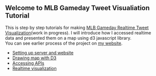 <h2>Welcome to MLB Gameday Tweet Visualiation Tutorial</h2>
<p>This is step by step tutorials for making <a href="http://kimdo.design/MLBtweet" target="_blank">MLB Gameday Realtime Tweet Visualization</a>(work in progress). I will introduce how I accessed realtime data and presented them on a map using d3 javascript library.<br/>You can see earlier process of the project on <a href="http://dohyungkim.com/mlb-gameday" target="blank">my website</a>.</p>

<ul>
	<li><a href="/kimdoh/MLB-realtime-tweet/blob/master/1.Server%20setup/README.md">Setting up server and website</a></li>
	<li><a href="">Drawing map with D3</a></li>
	<li><a href="">Accessing APIs</a></li>
	<li><a href="">Realtime visualization</a></li>
</ul>